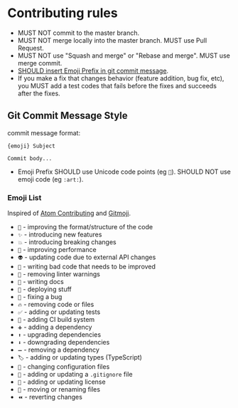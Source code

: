 # Contributing rules

* MUST NOT commit to the master branch.
* MUST NOT merge locally into the master branch. MUST use Pull Request.
* MUST NOT use "Squash and merge" or "Rebase and merge". MUST use merge commit.
* [SHOULD insert Emoji Prefix in git commit message](#git-commit-message-style).
* If you make a fix that changes behavior (feature addition, bug fix, etc), you MUST add a test codes that fails before the fixes and succeeds after the fixes.

## Git Commit Message Style

commit message format:

```
{emoji} Subject

Commit body...
```

* Emoji Prefix SHOULD use Unicode code points (eg `🎨`). SHOULD NOT use emoji code (eg `:art:`).

### Emoji List

Inspired of [Atom Contributing] and [Gitmoji].

[Atom Contributing]: https://github.com/atom/atom/blob/f8bae3f84cf1d869d0b3f833c7d3ced8b40523d2/CONTRIBUTING.md#git-commit-messages
[Gitmoji]: https://gitmoji.carloscuesta.me/

* `🎨` - improving the format/structure of the code
* `✨` - introducing new features
* `💥` - introducing breaking changes
* `🐎` - improving performance
* `👽` - updating code due to external API changes
* `💩` - writing bad code that needs to be improved
* `🚨` - removing linter warnings
* `📝` - writing docs
* `🚀` - deploying stuff
* `🐛` - fixing a bug
* `🔥` - removing code or files
* `✅` - adding or updating tests
* `👷` - adding CI build system
* `➕` - adding a dependency
* `⬆️` - upgrading dependencies
* `⬇️` - downgrading dependencies
* `➖` - removing a dependency
* `🏷️` - adding or updating types (TypeScript)
* `🔧` - changing configuration files
* `🙈` - adding or updating a `.gitignore` file
* `📄` - adding or updating license
* `🚚` - moving or renaming files
* `⏪` - reverting changes
